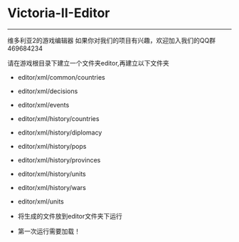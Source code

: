# Victoria-II-Editor
----------------------
维多利亚2的游戏编辑器
如果你对我们的项目有兴趣，欢迎加入我们的QQ群469684234

请在游戏根目录下建立一个文件夹editor,再建立以下文件夹

- editor/xml/common/countries
- editor/xml/decisions
- editor/xml/events
- editor/xml/history/countries
- editor/xml/history/diplomacy
- editor/xml/history/pops
- editor/xml/history/provinces
- editor/xml/history/units
- editor/xml/history/wars
- editor/xml/units

- 将生成的文件放到editor文件夹下运行
- 第一次运行需要加载！
